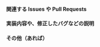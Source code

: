 <!-- Pull Request をしてくれてどうもありがとう！！ -->

#### 関連する Issues や Pull Requests
<!--
Example: Fixes #1234. See also #5678.
キーワード (e.g., Fixes, see <https://docs.github.com/en/github/managing-your-work-on-github/managing-your-work-with-issues-and-pull-requests/linking-a-pull-request-to-an-issue#linking-a-pull-request-to-an-issue-using-a-keyword>)
を使うことで、関連する Issues や Pull Requests に自動的にリンクさせてくれるとありがたいです。
詳しくはここを参照してください！！ <https://github.com/blog/1506-closing-issues-via-pull-requests>
-->

#### 実装内容や、修正したバグなどの説明


#### その他（あれば）


<!-- Pull Request をしてくれてどうもありがとう！！ -->